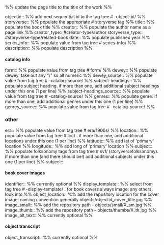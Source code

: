 
%% update the page title to the title of the work %% 

objectid:: %% add next sequential id to the tag tree # -object-id/ %%
storyverse::  %% populate the appropriate # storyverse tag %% 
title:: %% populate  the book title  %%
creator:: %% populate the author name as a page link %%
creator_type:: #creator-type/author
storyverse_type:: #storyverse-type/related-book
date:: %% populate published year %%
series_info:: %% populate value from tag tree  # series-info/ %%
description:: %% populate description %%

#### catalog info
form::  %% populate value from tag tree # form/ %%
dewey:: %% populate dewey. take out any "/" so all numeric %%
dewey_source:: %% populate value from tag tree  # -catalog-source/ %%
subject-headings:: %% populate subject heading. if more than one, add additional subject headings under this one (1 per line) %%
subject-headings_source:: %% populate value from tag tree  # -catalog-source/ %%
genres:: %% populate genre. if more than one, add additional genres under this one (1 per line) %%
genres_source::  %% populate value from tag tree  # -catalog-source/ %%

### other 
era:: %% populate value from tag tree # era/1900s/ %%
location:: %% populate value from tag tree  # loc/ . if more than one, add additional locations under this one (1 per line) %%
latitude:: %% add lat of 'primary' location %%
longitude:: %% add long of 'primary' location %%
subject:: %% populate folksonomy tags from tag tree # svf/ (storyversefolksonomy). if more than one (and there should be!) add additional subjects under this one (1 per line) %%
	subject:: 

#### book cover images
identifier:: %% currently optional %%
display_template:: %% select from tag tree  # -display-template/ . for book covers always image; any others, look into %%
object_location:: %% add the repository location for the cover image: naming convention generally objects/objectid_cover_title.jpg %%
	 image_small:: %% add the repository path - objects/small/X_sm.jpg %%
	 image_thumb:: %% add the repository path - objects/thumbs/X_th.jpg %%
image_alt_text:: %% currently optional %%


#### object transcript
object_transcript:: %% currently optional %%